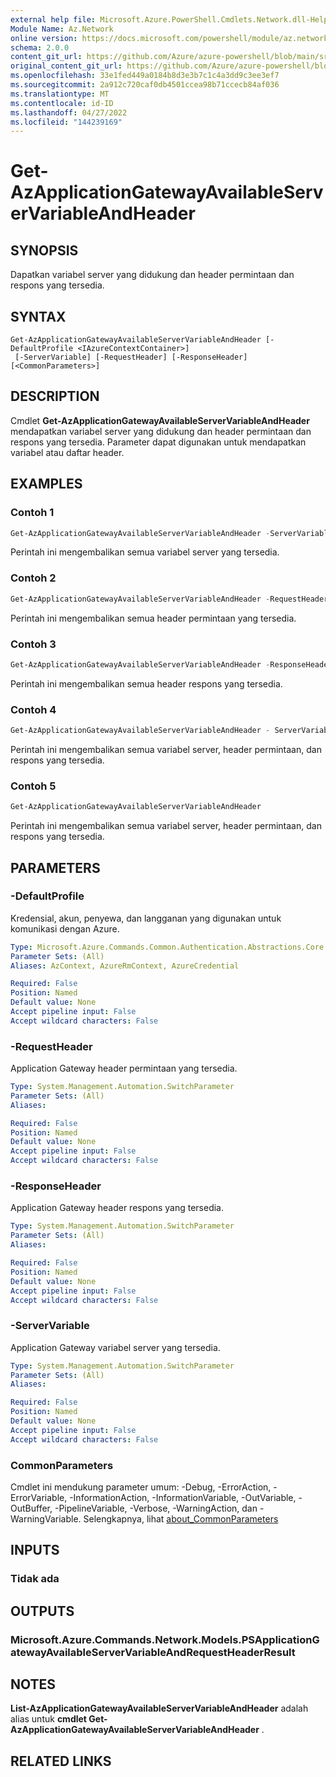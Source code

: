 ```yaml
---
external help file: Microsoft.Azure.PowerShell.Cmdlets.Network.dll-Help.xml
Module Name: Az.Network
online version: https://docs.microsoft.com/powershell/module/az.network/get-azapplicationgatewayavailableservervariableandheader
schema: 2.0.0
content_git_url: https://github.com/Azure/azure-powershell/blob/main/src/Network/Network/help/Get-AzApplicationGatewayAvailableServerVariableAndHeader.md
original_content_git_url: https://github.com/Azure/azure-powershell/blob/main/src/Network/Network/help/Get-AzApplicationGatewayAvailableServerVariableAndHeader.md
ms.openlocfilehash: 33e1fed449a0184b8d3e3b7c1c4a3dd9c3ee3ef7
ms.sourcegitcommit: 2a912c720caf0db4501ccea98b71ccecb84af036
ms.translationtype: MT
ms.contentlocale: id-ID
ms.lasthandoff: 04/27/2022
ms.locfileid: "144239169"
---
```

# Get-AzApplicationGatewayAvailableServerVariableAndHeader

## SYNOPSIS
Dapatkan variabel server yang didukung dan header permintaan dan respons yang tersedia.

## SYNTAX

```
Get-AzApplicationGatewayAvailableServerVariableAndHeader [-DefaultProfile <IAzureContextContainer>]
 [-ServerVariable] [-RequestHeader] [-ResponseHeader] [<CommonParameters>]
```

## DESCRIPTION
Cmdlet **Get-AzApplicationGatewayAvailableServerVariableAndHeader** mendapatkan variabel server yang didukung dan header permintaan dan respons yang tersedia. Parameter dapat digunakan untuk mendapatkan variabel atau daftar header.

## EXAMPLES

### Contoh 1
```powershell
Get-AzApplicationGatewayAvailableServerVariableAndHeader -ServerVariable
```

Perintah ini mengembalikan semua variabel server yang tersedia.

### Contoh 2
```powershell
Get-AzApplicationGatewayAvailableServerVariableAndHeader -RequestHeader
```

Perintah ini mengembalikan semua header permintaan yang tersedia.

### Contoh 3
```powershell
Get-AzApplicationGatewayAvailableServerVariableAndHeader -ResponseHeader
```

Perintah ini mengembalikan semua header respons yang tersedia.

### Contoh 4
```powershell
Get-AzApplicationGatewayAvailableServerVariableAndHeader - ServerVariable -RequestHeader -ResponseHeader
```

Perintah ini mengembalikan semua variabel server, header permintaan, dan respons yang tersedia.

### Contoh 5
```powershell
Get-AzApplicationGatewayAvailableServerVariableAndHeader
```

Perintah ini mengembalikan semua variabel server, header permintaan, dan respons yang tersedia.

## PARAMETERS

### -DefaultProfile
Kredensial, akun, penyewa, dan langganan yang digunakan untuk komunikasi dengan Azure.

```yaml
Type: Microsoft.Azure.Commands.Common.Authentication.Abstractions.Core.IAzureContextContainer
Parameter Sets: (All)
Aliases: AzContext, AzureRmContext, AzureCredential

Required: False
Position: Named
Default value: None
Accept pipeline input: False
Accept wildcard characters: False
```

### -RequestHeader
Application Gateway header permintaan yang tersedia.

```yaml
Type: System.Management.Automation.SwitchParameter
Parameter Sets: (All)
Aliases:

Required: False
Position: Named
Default value: None
Accept pipeline input: False
Accept wildcard characters: False
```

### -ResponseHeader
Application Gateway header respons yang tersedia.

```yaml
Type: System.Management.Automation.SwitchParameter
Parameter Sets: (All)
Aliases:

Required: False
Position: Named
Default value: None
Accept pipeline input: False
Accept wildcard characters: False
```

### -ServerVariable
Application Gateway variabel server yang tersedia.

```yaml
Type: System.Management.Automation.SwitchParameter
Parameter Sets: (All)
Aliases:

Required: False
Position: Named
Default value: None
Accept pipeline input: False
Accept wildcard characters: False
```

### CommonParameters
Cmdlet ini mendukung parameter umum: -Debug, -ErrorAction, -ErrorVariable, -InformationAction, -InformationVariable, -OutVariable, -OutBuffer, -PipelineVariable, -Verbose, -WarningAction, dan -WarningVariable. Selengkapnya, lihat [about_CommonParameters](http://go.microsoft.com/fwlink/?LinkID=113216)

## INPUTS

### Tidak ada

## OUTPUTS

### Microsoft.Azure.Commands.Network.Models.PSApplicationGatewayAvailableServerVariableAndRequestHeaderResult

## NOTES
**List-AzApplicationGatewayAvailableServerVariableAndHeader** adalah alias untuk **cmdlet Get-AzApplicationGatewayAvailableServerVariableAndHeader** .

## RELATED LINKS
